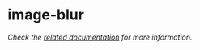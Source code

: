 # image-blur

_Check the [related documentation](https://swiss-ai-center.github.io/swiss-ai-center/reference/image-blur) for more information._
